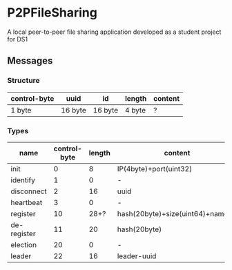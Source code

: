 # P2PFileSharing
A local peer-to-peer file sharing application developed as a student project for DS1

## Messages
### Structure
|control-byte|uuid|id|length|content|
|------------|----|--|------|-------|
|1 byte|16 byte|16 byte|4 byte|?|
### Types
|name|control-byte|length|content|
|----|------------|------|-------|
|init|0|8|IP(4byte)+port(uint32)|
|identify|1|0|-|
|disconnect|2|16|uuid|
|heartbeat|3|0|-|
|register|10|28+?|hash(20byte)+size(uint64)+name(?)|
|de-register|11|20|hash(20byte)|
|election|20|0|-|
|leader|22|16|leader-uuid|

